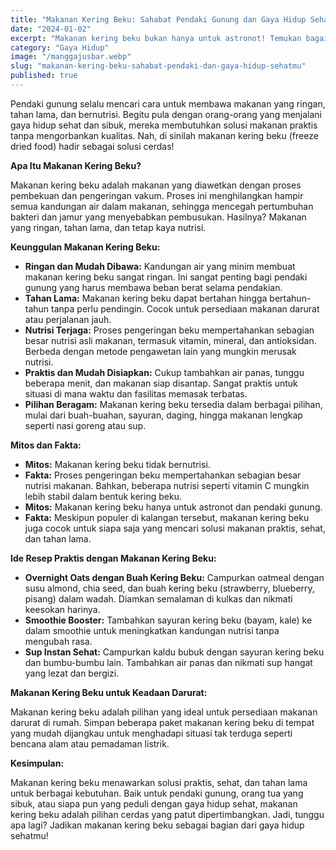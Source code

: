```yaml
---
title: "Makanan Kering Beku: Sahabat Pendaki Gunung dan Gaya Hidup Sehatmu!"
date: "2024-01-02"
excerpt: "Makanan kering beku bukan hanya untuk astronot! Temukan bagaimana teknologi ini menjaga nutrisi dan kemudahan dalam setiap gigitan, cocok untuk petualang dan mereka yang sibuk."
category: "Gaya Hidup"
image: "/manggajusbar.webp"
slug: "makanan-kering-beku-sahabat-pendaki-dan-gaya-hidup-sehatmu"
published: true
---
```


Pendaki gunung selalu mencari cara untuk membawa makanan yang ringan, tahan lama, dan bernutrisi. Begitu pula dengan orang-orang yang menjalani gaya hidup sehat dan sibuk, mereka membutuhkan solusi makanan praktis tanpa mengorbankan kualitas. Nah, di sinilah makanan kering beku (freeze dried food) hadir sebagai solusi cerdas!

**Apa Itu Makanan Kering Beku?**

Makanan kering beku adalah makanan yang diawetkan dengan proses pembekuan dan pengeringan vakum. Proses ini menghilangkan hampir semua kandungan air dalam makanan, sehingga mencegah pertumbuhan bakteri dan jamur yang menyebabkan pembusukan. Hasilnya? Makanan yang ringan, tahan lama, dan tetap kaya nutrisi.

**Keunggulan Makanan Kering Beku:**

*   **Ringan dan Mudah Dibawa:** Kandungan air yang minim membuat makanan kering beku sangat ringan. Ini sangat penting bagi pendaki gunung yang harus membawa beban berat selama pendakian.
*   **Tahan Lama:** Makanan kering beku dapat bertahan hingga bertahun-tahun tanpa perlu pendingin. Cocok untuk persediaan makanan darurat atau perjalanan jauh.
*   **Nutrisi Terjaga:** Proses pengeringan beku mempertahankan sebagian besar nutrisi asli makanan, termasuk vitamin, mineral, dan antioksidan. Berbeda dengan metode pengawetan lain yang mungkin merusak nutrisi.
*   **Praktis dan Mudah Disiapkan:** Cukup tambahkan air panas, tunggu beberapa menit, dan makanan siap disantap. Sangat praktis untuk situasi di mana waktu dan fasilitas memasak terbatas.
*   **Pilihan Beragam:** Makanan kering beku tersedia dalam berbagai pilihan, mulai dari buah-buahan, sayuran, daging, hingga makanan lengkap seperti nasi goreng atau sup.

**Mitos dan Fakta:**

*   **Mitos:** Makanan kering beku tidak bernutrisi.
*   **Fakta:** Proses pengeringan beku mempertahankan sebagian besar nutrisi makanan. Bahkan, beberapa nutrisi seperti vitamin C mungkin lebih stabil dalam bentuk kering beku.
*   **Mitos:** Makanan kering beku hanya untuk astronot dan pendaki gunung.
*   **Fakta:** Meskipun populer di kalangan tersebut, makanan kering beku juga cocok untuk siapa saja yang mencari solusi makanan praktis, sehat, dan tahan lama.

**Ide Resep Praktis dengan Makanan Kering Beku:**

*   **Overnight Oats dengan Buah Kering Beku:** Campurkan oatmeal dengan susu almond, chia seed, dan buah kering beku (strawberry, blueberry, pisang) dalam wadah. Diamkan semalaman di kulkas dan nikmati keesokan harinya.
*   **Smoothie Booster:** Tambahkan sayuran kering beku (bayam, kale) ke dalam smoothie untuk meningkatkan kandungan nutrisi tanpa mengubah rasa.
*   **Sup Instan Sehat:** Campurkan kaldu bubuk dengan sayuran kering beku dan bumbu-bumbu lain. Tambahkan air panas dan nikmati sup hangat yang lezat dan bergizi.

**Makanan Kering Beku untuk Keadaan Darurat:**

Makanan kering beku adalah pilihan yang ideal untuk persediaan makanan darurat di rumah. Simpan beberapa paket makanan kering beku di tempat yang mudah dijangkau untuk menghadapi situasi tak terduga seperti bencana alam atau pemadaman listrik.

**Kesimpulan:**

Makanan kering beku menawarkan solusi praktis, sehat, dan tahan lama untuk berbagai kebutuhan. Baik untuk pendaki gunung, orang tua yang sibuk, atau siapa pun yang peduli dengan gaya hidup sehat, makanan kering beku adalah pilihan cerdas yang patut dipertimbangkan. Jadi, tunggu apa lagi? Jadikan makanan kering beku sebagai bagian dari gaya hidup sehatmu!